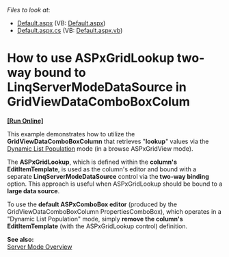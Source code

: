<!-- default file list -->
*Files to look at*:

* [Default.aspx](./CS/WebSite/Default.aspx) (VB: [Default.aspx](./VB/WebSite/Default.aspx))
* [Default.aspx.cs](./CS/WebSite/Default.aspx.cs) (VB: [Default.aspx.vb](./VB/WebSite/Default.aspx.vb))
<!-- default file list end -->
# How to use ASPxGridLookup two-way bound to LinqServerModeDataSource in GridViewDataComboBoxColum 
<!-- run online -->
**[[Run Online]](https://codecentral.devexpress.com/e3653/)**
<!-- run online end -->


<p>This example demonstrates how to utilize the <strong>GridViewDataComboBoxColumn</strong> that retrieves "<strong>lookup</strong>" values via the <a href="http://documentation.devexpress.com/#AspNet/CustomDocument8196"><u>Dynamic List Population</u></a> mode (in a browse ASPxGridView mode).</p><p>The <strong>ASPxGridLookup</strong>, which is defined within the <strong>column's EditItemTemplate</strong>, is used as the column's editor and bound with a separate <strong>LinqServerModeDataSource</strong> control via the<strong> two-way binding</strong> option. This approach is useful when ASPxGridLookup should be bound to a <strong>large data source</strong>.</p><p>To use the <strong>default ASPxComboBox editor</strong> (produced by the GridViewDataComboBoxColumn PropertiesComboBox), which operates in a "Dynamic List Population" mode, simply <strong>remove the column's EditItemTemplate</strong> (with the ASPxGridLookup control) definition.</p><p><strong>See also:</strong><br />
<a href="http://documentation.devexpress.com/#AspNet/CustomDocument3726"><u>Server Mode Overview</u></a></p>

<br/>


